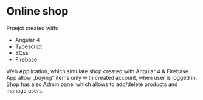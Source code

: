 <h1> Online shop </h1>

Proejct created with:

- Angular 4
- Typescript
- SCss
- Firebase

Web Application, which simulate shop created with Angular 4 & Firebase. App allow „buying” items only with created account, when user is logged in. Shop has also Admin panel which allows to add/delete products and manage users.

